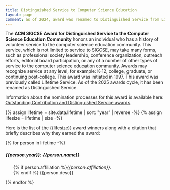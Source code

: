 ```yaml
---
title: Distinguished Service to Computer Science Education
layout: page
comment: as of 2024, award was renamed to Distinguished Service from Lifetime service.
---
```


The **ACM SIGCSE Award for Distinguished Service to the Computer Science Education Community** honors an individual who has a history of volunteer service to the computer science education community. This service, which is not limited to service to SIGCSE, may take many forms, such as professional society leadership, conference organization, outreach efforts, editorial board participation, or any of a number of other types of service to the computer science education community. Awards may recognize service at any level, for example: K-12, college, graduate, or continuing post-college. This award was initiated in 1997. This award was previously called Lifetime Service. As of the 2025 awards cycle, it has been renamed as Distinguished Service.

Information about the nomination processes for this award is available here: [Outstanding Contribution and Distinguished Service awards](outstanding-and-distinguished-nomination.html).


{% assign lifetime = site.data.lifetime | sort: "year" | reverse -%}
{% assign lifesize = lifetime | size -%}

Here is the list of the {{lifesize}} award winners along with a citation that briefly describes why they earned the award:

{% for person in lifetime -%}
##### {{person.year}}: {{person.name}}
<p style="margin-left: 25px;">
{% if person.affiliation %}<i>{{person.affiliation}}.</i><br>{% endif %}
{{person.desc}}</p>
{% endfor %}
